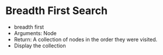 # Breadth First Search

- breadth first
- Arguments: Node
- Return: A collection of nodes in the order they were visited.
- Display the collection
